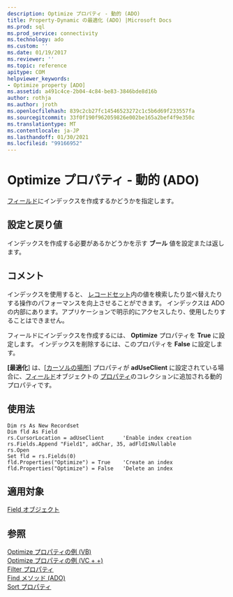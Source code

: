 ```yaml
---
description: Optimize プロパティ - 動的 (ADO)
title: Property-Dynamic の最適化 (ADO) |Microsoft Docs
ms.prod: sql
ms.prod_service: connectivity
ms.technology: ado
ms.custom: ''
ms.date: 01/19/2017
ms.reviewer: ''
ms.topic: reference
apitype: COM
helpviewer_keywords:
- Optimize property [ADO]
ms.assetid: a491c4ce-2b04-4c84-be83-3846bde8d16b
author: rothja
ms.author: jroth
ms.openlocfilehash: 839c2cb27fc14546523272c1c5b6d69f233557fa
ms.sourcegitcommit: 33f0f190f962059826e002be165a2bef4f9e350c
ms.translationtype: MT
ms.contentlocale: ja-JP
ms.lasthandoff: 01/30/2021
ms.locfileid: "99166952"
---
```

# <a name="optimize-property-dynamic-ado"></a>Optimize プロパティ - 動的 (ADO)
[フィールド](./field-object.md)にインデックスを作成するかどうかを指定します。  
  
## <a name="settings-and-return-values"></a>設定と戻り値  
 インデックスを作成する必要があるかどうかを示す **ブール** 値を設定または返します。  
  
## <a name="remarks"></a>コメント  
 インデックスを使用すると、 [レコードセット](./recordset-object-ado.md)内の値を検索したり並べ替えたりする操作のパフォーマンスを向上させることができます。 インデックスは ADO の内部にあります。アプリケーションで明示的にアクセスしたり、使用したりすることはできません。  
  
 フィールドにインデックスを作成するには、 **Optimize** プロパティを **True** に設定します。 インデックスを削除するには、このプロパティを **False** に設定します。  
  
 **[最適化**] は、[[カーソルの場所](./cursorlocation-property-ado.md)] プロパティが **adUseClient** に設定されている場合に、[フィールド](./field-object.md)オブジェクトの [プロパティ](./properties-collection-ado.md)のコレクションに追加される動的プロパティです。  
  
## <a name="usage"></a>使用法  
  
```  
Dim rs As New Recordset  
Dim fld As Field  
rs.CursorLocation = adUseClient      'Enable index creation  
rs.Fields.Append "Field1", adChar, 35, adFldIsNullable  
rs.Open  
Set fld = rs.Fields(0)  
fld.Properties("Optimize") = True    'Create an index  
fld.Properties("Optimize") = False   'Delete an index  
```  
  
## <a name="applies-to"></a>適用対象  
 [Field オブジェクト](./field-object.md)  
  
## <a name="see-also"></a>参照  
 [Optimize プロパティの例 (VB)](./optimize-property-example-vb.md)   
 [Optimize プロパティの例 (VC + +)](./optimize-property-example-vc.md)   
 [Filter プロパティ](./filter-property.md)   
 [Find メソッド (ADO)](./find-method-ado.md)   
 [Sort プロパティ](./sort-property.md)